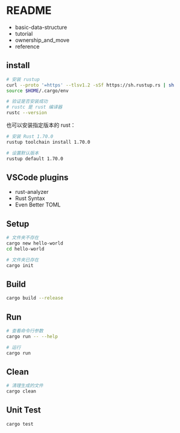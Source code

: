 # README

* basic-data-structure
* tutorial
* ownership_and_move
* reference

## install

```bash
# 安装 rustup
curl --proto '=https' --tlsv1.2 -sSf https://sh.rustup.rs | sh
source $HOME/.cargo/env

# 验证是否安装成功
# rustc 是 rust 编译器
rustc --version
```

也可以安装指定版本的 rust：

```bash
# 安装 Rust 1.70.0
rustup toolchain install 1.70.0

# 设置默认版本
rustup default 1.70.0
```

## VSCode plugins

* rust-analyzer
* Rust Syntax
* Even Better TOML

## Setup

```bash
# 文件夹不存在
cargo new hello-world
cd hello-world

# 文件夹已存在
cargo init
```

## Build

```bash
cargo build --release
```

## Run

```bash
# 查看命令行参数
cargo run -- --help

# 运行
cargo run
```

## Clean

```bash
# 清理生成的文件
cargo clean
```

## Unit Test

```bash
cargo test
```
